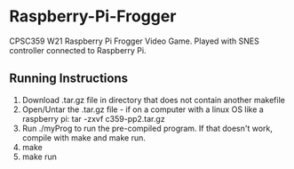 # Raspberry-Pi-Frogger

CPSC359 W21 Raspberry Pi Frogger Video Game.  Played with SNES controller connected to Raspberry Pi.

## Running Instructions

1. Download .tar.gz file in directory that does not contain another makefile
2. Open/Untar the .tar.gz file - if on a computer with a linux OS like a raspberry pi: tar -zxvf c359-pp2.tar.gz
3. Run ./myProg to run the pre-compiled program.  If that doesn't work, compile with make and make run.
4. make 
5. make run 

